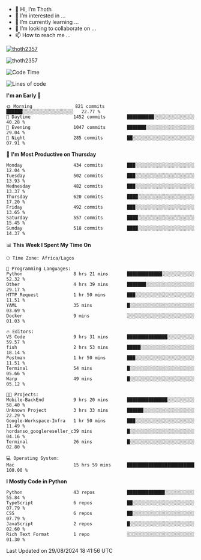 <!---
thoth2357/thoth2357 is a ✨ special ✨ repository because its `README.md` (this file) appears on your GitHub profile.
You can click the Preview link to take a look at your changes.
--->

- 👋 Hi, I’m Thoth
- 👀 I’m interested in ...
- 🌱 I’m currently learning ...
- 💞️ I’m looking to collaborate on ...
- 📫 How to reach me ...


<p align="left"> <a href="https://github.com/ryo-ma/github-profile-trophy"><img src="https://github-profile-trophy.vercel.app/?username=thoth2357&theme=gruvbox&no-bg=true&no-frame=false&title=MultiLanguage,Commits,Repositories,Stars,Followers,PullRequest,Reviews,Issues" alt="thoth2357" /></a> </p>

<p align="left"> <img src="https://komarev.com/ghpvc/?username=thoth2357&label=Profile%20views&color=0e75b6&style=flat" alt="thoth2357" /> </p>

<!--START_SECTION:waka-->
![Code Time](http://img.shields.io/badge/Code%20Time-3%2C242%20hrs%204%20mins-blue)

![Lines of code](https://img.shields.io/badge/From%20Hello%20World%20I%27ve%20Written-30.5%20million%20lines%20of%20code-blue)

**I'm an Early 🐤** 

```text
🌞 Morning                821 commits         ██████░░░░░░░░░░░░░░░░░░░   22.77 % 
🌆 Daytime                1452 commits        ██████████░░░░░░░░░░░░░░░   40.28 % 
🌃 Evening                1047 commits        ███████░░░░░░░░░░░░░░░░░░   29.04 % 
🌙 Night                  285 commits         ██░░░░░░░░░░░░░░░░░░░░░░░   07.91 % 
```
📅 **I'm Most Productive on Thursday** 

```text
Monday                   434 commits         ███░░░░░░░░░░░░░░░░░░░░░░   12.04 % 
Tuesday                  502 commits         ███░░░░░░░░░░░░░░░░░░░░░░   13.93 % 
Wednesday                482 commits         ███░░░░░░░░░░░░░░░░░░░░░░   13.37 % 
Thursday                 620 commits         ████░░░░░░░░░░░░░░░░░░░░░   17.20 % 
Friday                   492 commits         ███░░░░░░░░░░░░░░░░░░░░░░   13.65 % 
Saturday                 557 commits         ████░░░░░░░░░░░░░░░░░░░░░   15.45 % 
Sunday                   518 commits         ████░░░░░░░░░░░░░░░░░░░░░   14.37 % 
```


📊 **This Week I Spent My Time On** 

```text
🕑︎ Time Zone: Africa/Lagos

💬 Programming Languages: 
Python                   8 hrs 21 mins       █████████████░░░░░░░░░░░░   52.32 % 
Other                    4 hrs 39 mins       ███████░░░░░░░░░░░░░░░░░░   29.17 % 
HTTP Request             1 hr 50 mins        ███░░░░░░░░░░░░░░░░░░░░░░   11.51 % 
YAML                     35 mins             █░░░░░░░░░░░░░░░░░░░░░░░░   03.69 % 
Docker                   9 mins              ░░░░░░░░░░░░░░░░░░░░░░░░░   01.03 % 

🔥 Editors: 
VS Code                  9 hrs 31 mins       ███████████████░░░░░░░░░░   59.57 % 
fish                     2 hrs 53 mins       █████░░░░░░░░░░░░░░░░░░░░   18.14 % 
Postman                  1 hr 50 mins        ███░░░░░░░░░░░░░░░░░░░░░░   11.51 % 
Terminal                 54 mins             █░░░░░░░░░░░░░░░░░░░░░░░░   05.66 % 
Warp                     49 mins             █░░░░░░░░░░░░░░░░░░░░░░░░   05.12 % 

🐱‍💻 Projects: 
Mobile-BackEnd           9 hrs 20 mins       ███████████████░░░░░░░░░░   58.40 % 
Unknown Project          3 hrs 33 mins       ██████░░░░░░░░░░░░░░░░░░░   22.29 % 
Google-Workspace-Infra   1 hr 50 mins        ███░░░░░░░░░░░░░░░░░░░░░░   11.49 % 
hordanso_googlereseller_c39 mins             █░░░░░░░░░░░░░░░░░░░░░░░░   04.16 % 
Terminal                 26 mins             █░░░░░░░░░░░░░░░░░░░░░░░░   02.80 % 

💻 Operating System: 
Mac                      15 hrs 59 mins      █████████████████████████   100.00 % 
```

**I Mostly Code in Python** 

```text
Python                   43 repos            ██████████████░░░░░░░░░░░   55.84 % 
TypeScript               6 repos             ██░░░░░░░░░░░░░░░░░░░░░░░   07.79 % 
CSS                      6 repos             ██░░░░░░░░░░░░░░░░░░░░░░░   07.79 % 
JavaScript               2 repos             █░░░░░░░░░░░░░░░░░░░░░░░░   02.60 % 
Rich Text Format         1 repo              ░░░░░░░░░░░░░░░░░░░░░░░░░   01.30 % 
```




 Last Updated on 29/08/2024 18:41:56 UTC
<!--END_SECTION:waka-->
<!--![](http://github-profile-summary-cards.vercel.app/api/cards/profile-details?username=thoth2357&theme=2077)

![](http://github-profile-summary-cards.vercel.app/api/cards/stats?username=thoth2357&theme=2077)![](http://github-profile-summary-cards.vercel.app/api/cards/productive-time?username=thoth2357&theme=2077&utcOffset=8) -->
